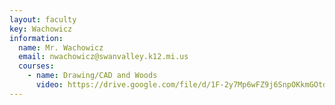 ```yaml
---
layout: faculty
key: Wachowicz
information:
  name: Mr. Wachowicz
  email: nwachowicz@swanvalley.k12.mi.us
  courses:
    - name: Drawing/CAD and Woods
      video: https://drive.google.com/file/d/1F-2y7Mp6wFZ9j6SnpOKkmGOtdyUNkq06/preview
---
```

